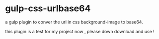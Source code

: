 # gulp-css-urlbase64

a gulp plugin to conver the url in css background-image to base64.

this plugin is a test for my project now , please down download and use !


